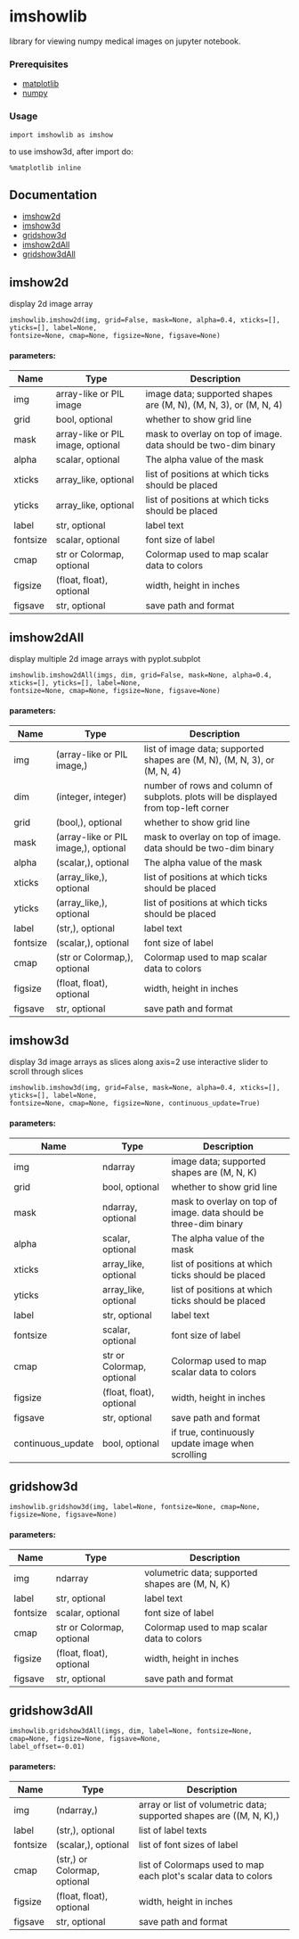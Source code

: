 # imshowlib

library for viewing numpy medical images on jupyter notebook.

### Prerequisites

* [matplotlib](https://matplotlib.org/)
* [numpy](https://numpy.org/)

### Usage
```
import imshowlib as imshow
```
to use imshow3d, after import do:
```
%matplotlib inline
```


## Documentation
* [imshow2d](#imshow2d)
* [imshow3d](#imshow3d)
* [gridshow3d](#gridshow3d)
* [imshow2dAll](#imshow2dAll)
* [gridshow3dAll](#gridshow3dAll)


## imshow2d
display 2d image array
```
imshowlib.imshow2d(img, grid=False, mask=None, alpha=0.4, xticks=[], yticks=[], label=None, 
fontsize=None, cmap=None, figsize=None, figsave=None)
```
#### parameters:
| Name          | Type                              | Description                                                      |
| ------------- | --------------------------------- | ---------------------------------------------------------------- |
| img           | array-like or PIL image           | image data; supported shapes are (M, N), (M, N, 3), or (M, N, 4) |
| grid          | bool, optional                    | whether to show grid line                                        |
| mask          | array-like or PIL image, optional | mask to overlay on top of image. data should be two-dim binary   |
| alpha         | scalar, optional                  | The alpha value of the mask                                      |
| xticks        | array_like, optional              | list of positions at which ticks should be placed                |
| yticks        | array_like, optional              | list of positions at which ticks should be placed                |
| label         | str, optional                     | label text                                                       |
| fontsize      | scalar, optional                  | font size of label                                               |
| cmap          | str or Colormap, optional         | Colormap used to map scalar data to colors                       |
| figsize       | (float, float), optional          | width, height in inches                                          |
| figsave       | str, optional                     | save path and format                                             |


## imshow2dAll
display multiple 2d image arrays with pyplot.subplot
```
imshowlib.imshow2dAll(imgs, dim, grid=False, mask=None, alpha=0.4, xticks=[], yticks=[], label=None, 
fontsize=None, cmap=None, figsize=None, figsave=None)
```
#### parameters:
| Name          | Type                                 | Description                                                      |
| ------------- | ------------------------------------ | ---------------------------------------------------------------- |
| img           | (array-like or PIL image,)           | list of image data; supported shapes are (M, N), (M, N, 3), or (M, N, 4) |
| dim           | (integer, integer)                   | number of rows and column of subplots. plots will be displayed from top-left corner |
| grid          | (bool,), optional                    | whether to show grid line                                        |
| mask          | (array-like or PIL image,), optional | mask to overlay on top of image. data should be two-dim binary   |
| alpha         | (scalar,), optional                  | The alpha value of the mask                                      |
| xticks        | (array_like,), optional              | list of positions at which ticks should be placed                |
| yticks        | (array_like,), optional              | list of positions at which ticks should be placed                |
| label         | (str,), optional                     | label text                                                       |
| fontsize      | (scalar,), optional                  | font size of label                                               |
| cmap          | (str or Colormap,), optional         | Colormap used to map scalar data to colors                       |
| figsize       | (float, float), optional             | width, height in inches                                          |
| figsave       | str, optional                        | save path and format                                             |


## imshow3d
display 3d image arrays as slices along axis=2
use interactive slider to scroll through slices
```
imshowlib.imshow3d(img, grid=False, mask=None, alpha=0.4, xticks=[], yticks=[], label=None, 
fontsize=None, cmap=None, figsize=None, continuous_update=True)
```
#### parameters:
| Name              | Type                              | Description                                                      |
| ----------------- | --------------------------------- | ---------------------------------------------------------------- |
| img               | ndarray                           | image data; supported shapes are (M, N, K)                       |
| grid              | bool, optional                    | whether to show grid line                                        |
| mask              | ndarray, optional                 | mask to overlay on top of image. data should be three-dim binary |
| alpha             | scalar, optional                  | The alpha value of the mask                                      |
| xticks            | array_like, optional              | list of positions at which ticks should be placed                |
| yticks            | array_like, optional              | list of positions at which ticks should be placed                |
| label             | str, optional                     | label text                                                       |
| fontsize          | scalar, optional                  | font size of label                                               |
| cmap              | str or Colormap, optional         | Colormap used to map scalar data to colors                       |
| figsize           | (float, float), optional          | width, height in inches                                          |
| figsave           | str, optional                     | save path and format                                             |
| continuous_update | bool, optional                    | if true, continuously update image when scrolling                |



## gridshow3d
```
imshowlib.gridshow3d(img, label=None, fontsize=None, cmap=None, figsize=None, figsave=None)
```
#### parameters:
| Name              | Type                              | Description                                                      |
| ----------------- | --------------------------------- | ---------------------------------------------------------------- |
| img               | ndarray                           | volumetric data; supported shapes are (M, N, K)                  |
| label             | str, optional                     | label text                                                       |
| fontsize          | scalar, optional                  | font size of label                                               |
| cmap              | str or Colormap, optional         | Colormap used to map scalar data to colors                       |
| figsize           | (float, float), optional          | width, height in inches                                          |
| figsave           | str, optional                     | save path and format                                             |

## gridshow3dAll
```
imshowlib.gridshow3dAll(imgs, dim, label=None, fontsize=None, cmap=None, figsize=None, figsave=None, 
label_offset=-0.01)
```
#### parameters:
| Name              | Type                              | Description                                                      |
| ----------------- | --------------------------------- | ---------------------------------------------------------------- |
| img               | (ndarray,)                        | array or list of volumetric data; supported shapes are ((M, N, K),)                  |
| label             | (str,), optional                  | list of label texts                                               |
| fontsize          | (scalar,), optional               | list of font sizes of label                                       |
| cmap              | (str,) or Colormap, optional      | list of Colormaps used to map each plot's scalar data to colors   |
| figsize           | (float, float), optional          | width, height in inches                                          |
| figsave           | str, optional                     | save path and format                                             |
